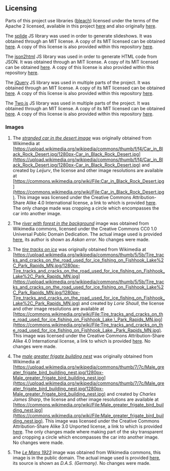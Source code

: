 ## Licensing

Parts of this project use libraries ([bleach](https://github.com/mozilla/bleach)) licensed under the terms of the Apache 2 licensed, available in this project [here](./LICENSE-2.0.txt) and also originally [here](http://www.apache.org/licenses/LICENSE-2.0.txt).

The [splide](https://github.com/Splidejs/splide) JS library was used in order to generate slideshows. It was obtained through an
MIT license. A copy of its MIT licensed can be obtained [here](https://github.com/Splidejs/splide). A copy of this license is also provided
within this repository [here](./SPlide_MIT.txt).

The [json2html](https://www.json2html.com/) JS library was used in order to generate HTML code from JSON. It was obtained through an
MIT license. A copy of its MIT licensed can be obtained [here](https://github.com/moappi/json2html/blob/master/LICENSE). A copy of this license is also provided within this repository [here](./json2html_MIT.txt).

The [jQuery](https://openjsf.org/) JS library was used in multiple parts of the project. It was obtained through an
MIT license. A copy of its MIT licensed can be obtained [here](https://github.com/jquery/jquery/blob/main/LICENSE.txt). A copy of this license is also provided within this repository [here](./jQuery_MIT.txt).

The [Two.js](https://two.js.org/) JS library was used in multiple parts of the project. It was obtained through an
MIT license. A copy of its MIT licensed can be obtained [here](https://github.com/jonobr1/two.js/blob/dev/LICENSE). A copy of this license is also provided within this repository [here](./jQuery_MIT.txt).


### Images

1. The [*stranded car in the desert image*](../server/nginx/images/car_desert_transparent.png) was originally obtained from Wikimedia at [https://upload.wikimedia.org/wikipedia/commons/thumb/f/f4/Car_in_Black_Rock_Desert.jpg/1280px-Car_in_Black_Rock_Desert.jpg](https://upload.wikimedia.org/wikipedia/commons/thumb/f/f4/Car_in_Black_Rock_Desert.jpg/1280px-Car_in_Black_Rock_Desert.jpg) and created by
*Leijurv*, the license and other image resolutions are available at [https://commons.wikimedia.org/wiki/File:Car_in_Black_Rock_Desert.jpg](https://commons.wikimedia.org/wiki/File:Car_in_Black_Rock_Desert.jpg). This image was licensed under the Creative Commons Attribution-Share Alike 4.0 International
license, a link to which is provided [here](https://creativecommons.org/licenses/by-sa/4.0/deed.en).
The only change made was cropping a circle which encompasses the car into another image. 

2. The [*river with forest in the background*](https://commons.wikimedia.org/wiki/File:Storsj%C3%B6n_i_Vindelns_kommun.jpg) image was obtained from Wikimedia commons, licensed under the Creative Commons CC0 1.0 Universal Public Domain Dedication. The actual image used is provided [here](https://upload.wikimedia.org/wikipedia/commons/thumb/6/69/Storsj%C3%B6n_i_Vindelns_kommun.jpg/1280px-Storsj%C3%B6n_i_Vindelns_kommun.jpg),
its author is shown as *Askan error*.
No changes were made. 

3. The [*tire tracks on ice*](https://upload.wikimedia.org/wikipedia/commons/thumb/5/5b/Tire_tracks_and_cracks_on_the_road_used_for_ice_fishing_on_Fishhook_Lake%2C_Park_Rapids_MN.jpg/1280px-Tire_tracks_and_cracks_on_the_road_used_for_ice_fishing_on_Fishhook_Lake%2C_Park_Rapids_MN.jpg) was originally obtained from Wikimedia at [https://upload.wikimedia.org/wikipedia/commons/thumb/5/5b/Tire_tracks_and_cracks_on_the_road_used_for_ice_fishing_on_Fishhook_Lake%2C_Park_Rapids_MN.jpg/1280px-Tire_tracks_and_cracks_on_the_road_used_for_ice_fishing_on_Fishhook_Lake%2C_Park_Rapids_MN.jpg](https://upload.wikimedia.org/wikipedia/commons/thumb/5/5b/Tire_tracks_and_cracks_on_the_road_used_for_ice_fishing_on_Fishhook_Lake%2C_Park_Rapids_MN.jpg/1280px-Tire_tracks_and_cracks_on_the_road_used_for_ice_fishing_on_Fishhook_Lake%2C_Park_Rapids_MN.jpg) and created by
*Lorie Shaull*, the license and other image resolutions are available at [https://commons.wikimedia.org/wiki/File:Tire_tracks_and_cracks_on_the_road_used_for_ice_fishing_on_Fishhook_Lake,\_Park_Rapids_MN.jpg](https://commons.wikimedia.org/wiki/File:Tire_tracks_and_cracks_on_the_road_used_for_ice_fishing_on_Fishhook_Lake,_Park_Rapids_MN.jpg).
This image was licensed under the Creative Commons Attribution-Share Alike 4.0 International license, a link to which is provided [here](https://creativecommons.org/licenses/by-sa/4.0/deed.eng).
No changes were made. 

4. The [*male greater frigate building nest*](https://upload.wikimedia.org/wikipedia/commons/thumb/7/7c/Male_greater_frigate_bird_building_nest.jpg/1280px-Male_greater_frigate_bird_building_nest.jpg) was originally obtained from Wikimedia at [https://upload.wikimedia.org/wikipedia/commons/thumb/7/7c/Male_greater_frigate_bird_building_nest.jpg/1280px-Male_greater_frigate_bird_building_nest.jpg](https://upload.wikimedia.org/wikipedia/commons/thumb/7/7c/Male_greater_frigate_bird_building_nest.jpg/1280px-Male_greater_frigate_bird_building_nest.jpg) and created by
*Charles James Sharp*, the license and other image resolutions are available at [https://commons.wikimedia.org/wiki/File:Male_greater_frigate_bird_building_nest.jpg](https://commons.wikimedia.org/wiki/File:Male_greater_frigate_bird_building_nest.jpg).
This image was licensed under the Creative Commons Attribution-Share Alike 3.0 Unported license, a link to which is provided [here](https://creativecommons.org/licenses/by-sa/3.0/deed.en).
The only changes made where making part of the sky transparent and cropping a circle which encompasses the car into another image.
No changes were made. 

5. The [*Le Mans 1923*](https://commons.wikimedia.org/wiki/File:LeMans_1923.jpg) image was obtained from Wikimedia commons, this image is in the public domain. The actual image used is provided [here](https://upload.wikimedia.org/wikipedia/commons/3/38/LeMans_1923.jpg),
its source is shown as *D.A.S. (Germany)*.
No changes were made. 
